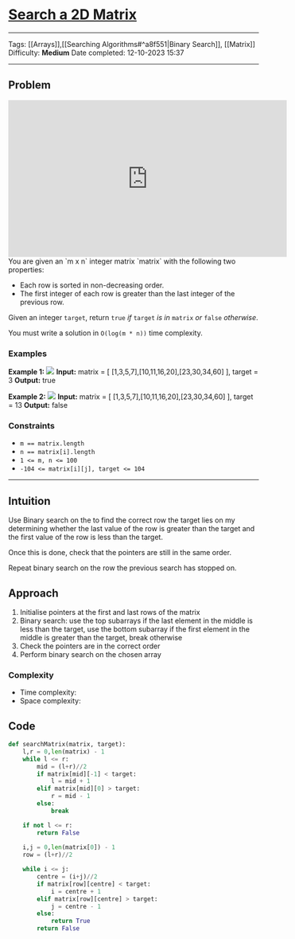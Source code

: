 # [Search a 2D Matrix](https://leetcode.com/problems/search-a-2d-matrix/)
---
Tags: [[Arrays]],[[Searching Algorithms#^a8f551|Binary Search]], [[Matrix]]
Difficulty: **Medium**
Date completed: 12-10-2023 15:37

---
## Problem
<iframe width="560" height="315" src="https://www.youtube.com/embed/Ber2pi2C0j0?si=hxOafND9wbDOi6pZ" title="YouTube video player" frameborder="0" allow="accelerometer; autoplay; clipboard-write; encrypted-media; gyroscope; picture-in-picture; web-share" allowfullscreen></iframe>
You are given an `m x n` integer matrix `matrix` with the following two properties:

- Each row is sorted in non-decreasing order.
- The first integer of each row is greater than the last integer of the previous row.

Given an integer `target`, return `true` _if_ `target` _is in_ `matrix` _or_ `false` _otherwise_.

You must write a solution in `O(log(m * n))` time complexity.
### Examples
**Example 1:**
![](https://assets.leetcode.com/uploads/2020/10/05/mat.jpg)
**Input:** matrix = [ [1,3,5,7],[10,11,16,20],[23,30,34,60] ], target = 3
**Output:** true

**Example 2:**
![](https://assets.leetcode.com/uploads/2020/10/05/mat2.jpg)
**Input:** matrix = [ [1,3,5,7],[10,11,16,20],[23,30,34,60] ], target = 13
**Output:** false
### Constraints
- `m == matrix.length`
- `n == matrix[i].length`
- `1 <= m, n <= 100`
- `-104 <= matrix[i][j], target <= 104`
---
## Intuition
Use Binary search on the to find the correct row the target lies on my determining whether the last value of the row is greater than the target and the first value of the row is less than the target.

Once this is done, check that the pointers are still in the same order.

Repeat binary search on the row the previous search has stopped on.
## Approach
1. Initialise pointers at the first and last rows of the matrix
2. Binary search: use the top subarrays if the last element in the middle is less than the target, use the bottom subarray if the first element in the middle is greater than the target, break otherwise
3. Check the pointers are in the correct order
4. Perform binary search on the chosen array
### Complexity
- Time complexity:
- Space complexity:
## Code

```Python
def searchMatrix(matrix, target):
	l,r = 0,len(matrix) - 1
	while l <= r:
		mid = (l+r)//2
		if matrix[mid][-1] < target:
			l = mid + 1
		elif matrix[mid][0] > target:
			r = mid - 1
		else:
			break

	if not l <= r:
		return False
		
	i,j = 0,len(matrix[0]) - 1
	row = (l+r)//2

	while i <= j:
		centre = (i+j)//2
		if matrix[row][centre] < target:
			i = centre + 1
		elif matrix[row][centre] > target:
			j = centre - 1
		else:
			return True
		return False


```